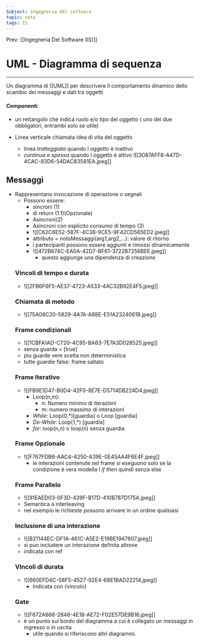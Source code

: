 ```yaml
---
Subject: Ingegneria del software
topic: nota
tags: IS
---
```


Prev: [[Ingegneria Del Software (IS)]]

# UML - Diagramma di sequenza
---

Un diagramma di [[UML]] per descrivere il comportamento dinamico dello scambio dei messaggi e dati tra oggetti 

#### Componenti
- un rettangolo che indica ruolo e/o tipo del oggetto ( uno dei due obbligatori, entrambi solo se utile)

- Linea verticale chiamata idea di vita del oggetto
	- linea _tratteggiata_ quando l oggetto è inattivo
	- _continua e spessa_ quando l oggetto è attivo
![[3087AFF8-A47D-4CAC-83D6-54DAC83581EA.jpeg]]
##  Messaggi
- Rappresentano invocazione di operazione o segnali 
	- Possono essere:
		- sincroni (1)
		- di return  (1.1)(Opzionale)
		- Asincroni(2)
		- Asincroni con esplicito consumo di tempo (3) 
		- ![[C62C6E52-587F-4C38-9CE5-9F42CD565ED2.jpeg]]
		- attributo = notoMessaggi(arg1,arg2,…): valore di ritorno
		- i partecipanti possono essere aggiunti e rimossi dinamicamente 
		- ![[472B674C-EA0A-42D7-BF61-3722B7256BEE.jpeg]]
			- questo aggiunge una dipendenza di creazione 
	### Vincoli di tempo e durata
	- ![[2FB6F6F5-AE37-4723-A533-4AC32B92E4F5.jpeg]]
	### Chiamata di metodo 
	- ![[75A08C20-5829-4A7A-A88E-E51A2324061B.jpeg]]
	### Frame condizionali 
	- ![[1CBFA1AD-C720-4C95-BA63-7E7A3D028525.jpeg]]
	- senza guarda = \[true\]
	- piu guarde vere scelta non deterministica
	- tutte guardie false: frame saltato
	### Frame Iterativo 
	- ![[FB9E1D47-B0D4-42F0-8E7E-D5714DB224D4.jpeg]]
		- Loop(n,m): 
			- n: Numero minimo di iterazioni
			- m: numero massimo di interazioni
		- _While_: Loop(0,\*)\[guardia\] o Loop \[guardia\] 
		- _Do-While_: Loop(1,\*) \[guardia\]
		- _for_: loop(n,n) o loop(n) senza guardia
	### Frame Opzionale 
	- ![[F767FDB6-AAC4-4250-A39E-0E45AA4F6E4F.jpeg]]
		- le interazioni contenute nel frame si eseguono solo se la condizione è vera modella l _if then_ quindi senza else
	### Frame Parallelo 
	- ![[91EAED03-0F3D-439F-B17D-410B787D175A.jpeg]]
	- Semantica a interleaving
	- nel esempio le richieste possono arrivare in un ordine qualsiasi 
	### Inclusione di una interazione 
	- ![[B21144EC-DF1A-461C-A5E2-E19BE1947607.jpeg]]
	- si puo includere un interazione definita altrove
	- indicata con ref
	 ### VIncoli di durata
	- ![[660EFD4C-58F5-4527-92E4-68E1BAD22214.jpeg]]
		- Indicata con {vincolo}
	### Gate
	- ![[F672A666-2846-4E18-AE72-F02E57DE9B16.jpeg]]
	- è un punto sul bordo del diagramma a cui è collegato un messaggi in ingresso o in uscita
		- utile quando si riferiscono altri diagrammi.
				

